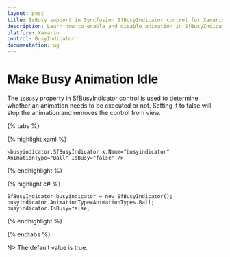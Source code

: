 ```yaml
---
layout: post
title: IsBusy support in Syncfusion SfBusyIndicator control for Xamarin.Forms
description: Learn how to enable and disable animation in SfBusyIndicator
platform: Xamarin
control: BusyIndicator
documentation: ug
---
```

# Make Busy Animation Idle

The `IsBusy` property in SfBusyIndicator control is used to determine whether an animation needs to be executed or not. Setting it to false will stop the animation and removes the control from view.

{% tabs %}

{% highlight xaml %}

	<busyindicator:SfBusyIndicator x:Name="busyindicator" AnimationType="Ball" IsBusy="false" />
	
{% endhighlight %}

{% highlight c# %}

	SfBusyIndicator busyindicator = new SfBusyIndicator();
	busyindicator.AnimationType=AnimationTypes.Ball;
	busyindicator.IsBusy=false;

{% endhighlight %}

{% endtabs %}

N> The default value is true.


